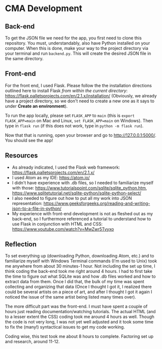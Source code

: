 # CMA Development

## Back-end

To get the JSON file we need for the app, you first need to clone this repository. You must, understandably, also have Python installed on your computer. When this is done, make your way to the project directory via your terminal and run `backend.py`. This will create the desired JSON file in the same directory.

## Front-end

For the front end, I used Flask. Please follow the the installation directions outlined here to install Flask _from within the current directory_: https://flask.palletsprojects.com/en/2.1.x/installation/ (Obviously, we already have a project directory, so we don't need to create a new one as it says to under **Create an environment**).

To run the app locally, please set `FLASK_APP` to `main` (this is `export FLASK_APP=main` on Mac and Linux, `set FLASK_APP=main` on Windows). Then type in `flask run` (if this does not work, type in `python -m flask run`).

Now that that is running, open your browser and go to http://127.0.0.1:5000/. You should see the app!

## Resources
- As already indicated, I used the Flask web framework: https://flask.palletsprojects.com/en/2.1.x/
- I used Atom as my IDE: https://atom.io/
- I didn't have experience with .db files, so I needed to familiarize myself with those: https://www.tutorialspoint.com/sqlite/sqlite_python.htm, https://www.sqlitetutorial.net/sqlite-python/sqlite-python-select/
- I also needed to figure out how to put all my work into JSON representation: https://www.geeksforgeeks.org/reading-and-writing-json-to-a-file-in-python/
- My experience with front-end development is not as fleshed out as my back-end, so I furthermore referenced a tutorial to understand how to use Flask in conjunction with HTML and CSS: https://www.youtube.com/watch?v=MwZwr5Tvyxo

## Reflection
To set everything up (downloading Python, downloading Atom, etc.) and to familiarize myself with Windows Terminal commands (I'm used to Unix) took me anywhere from about 30 minutes-1 hour. Not including the set up time, I think coding the back-end took me right around 4 hours. I had to first take the time to figure out what SQLite was and how .db files worked and how to extract data from them. Once I did that, the bulk of my time was spent collecting and organizing that data (Once I thought I got it, I realized there could be several artists on a piece of art, and after I thought I got it again I noticed the issue of the same artist being listed many times over).

The more difficult part was the front-end. I must have spent a couple of hours just reading documentation/watching tutorials. The actual HTML (and to a lesser extent the CSS) coding took me around 4 hours as well. Though the code is not very long, I was not yet well adjusted and it took some time to fix the (many!) syntactical issues to get my code working.

Coding wise, this test took me about 8 hours to complete. Factoring set up and research, around 11-12.
